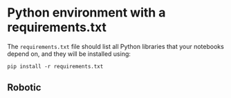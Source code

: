 # Python environment with a requirements.txt

The `requirements.txt` file should list all Python libraries that your notebooks
depend on, and they will be installed using:

```
pip install -r requirements.txt
```

## Robotic 
